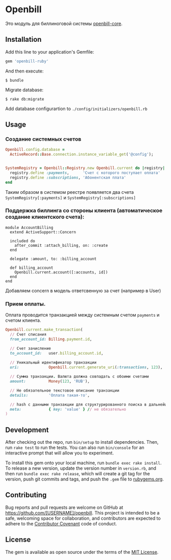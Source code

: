 # Openbill

Это модуль для биллиноговой системы [openbill-core](https://github.com/dapi/openbill-core).

## Installation

Add this line to your application's Gemfile:

```ruby
gem 'openbill-ruby'
```

And then execute:

    $ bundle

Migrate database:

    $ rake db:migrate

Add database configurartion to `./config/initializers/openbill.rb`

## Usage

### Создание системных счетов

```ruby
Openbill.config.database = 
  ActiveRecord::Base.connection.instance_variable_get('@config');


SystemRegistry = Openbill::Registry.new Openbill.current do |registry|
  registry.define :payments,      'Счет с которого поступает оплата'
  registry.define :subscriptions, 'Абонентская плата'
end
```

Таким образом в системом реестре появляется два счета `SystemRegistry[:payments]` и `SystemRegistry[:subscriptions]`

### Поддержка биллинга со стороны клиента (автоматическое создание клиентского счета):

```
module AccountBilling
  extend ActiveSupport::Concern

  included do
    after_commit :attach_billing, on: :create
  end

  delegate :amount, to: :billing_account

  def billing_account
    Openbill.current.account([:accounts, id])
  end
end
```

Добавляем concern в модель ответсвенную за счет (например в User)


### Прием оплаты.

Оплата проводится транзакцией между системным счетом `payments` и счетом клиента.

```ruby
Openbill.current.make_transaction(
  // Счет списания
  from_account_id: Billing.payment.id,

  // Счет зачисление
  to_account_id:   user.billing_account.id,
  
  // Уникальный идентификатор транзакции
  uri:             Openbill.current.generate_uri(:transactions, 123),

  // Сумма транзакции. Валюта должна совпадать с обоими счетами
  amount:          Money(123, 'RUB'),

  // Не обязательное текстовое описание транзакции
  details:         'Оплата такая-то',

  // hash с данными транзакции для структурированного поиска в дальнейшем
  meta:            { key: 'value' } // не обязательно
)
```

## Development

After checking out the repo, run `bin/setup` to install dependencies. Then, run `rake test` to run the tests. You can also run `bin/console` for an interactive prompt that will allow you to experiment.

To install this gem onto your local machine, run `bundle exec rake install`. To release a new version, update the version number in `version.rb`, and then run `bundle exec rake release`, which will create a git tag for the version, push git commits and tags, and push the `.gem` file to [rubygems.org](https://rubygems.org).

## Contributing

Bug reports and pull requests are welcome on GitHub at https://github.com/[USERNAME]/openbill. This project is intended to be a safe, welcoming space for collaboration, and contributors are expected to adhere to the [Contributor Covenant](contributor-covenant.org) code of conduct.


## License

The gem is available as open source under the terms of the [MIT License](http://opensource.org/licenses/MIT).


